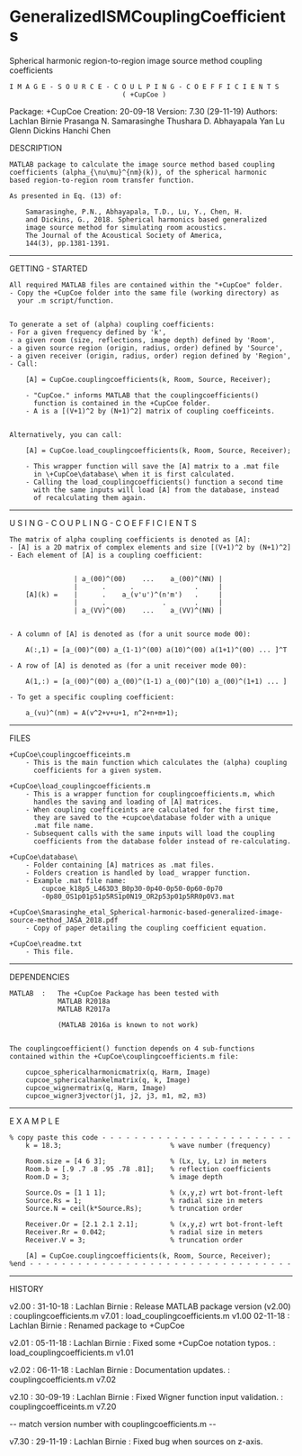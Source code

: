 # GeneralizedISMCouplingCoefficients
Spherical harmonic region-to-region image source method coupling coefficients


    I M A G E - S O U R C E - C O U L P I N G - C O E F F I C I E N T S 
                                ( +CupCoe )


Package:    +CupCoe
Creation:   20-09-18
Version:    7.30 (29-11-19)
Authors:    Lachlan Birnie
            Prasanga N. Samarasinghe 
            Thushara D. Abhayapala
            Yan Lu
            Glenn Dickins
            Hanchi Chen

DESCRIPTION

    MATLAB package to calculate the image source method based coupling 
    coefficients (alpha_{\nu\mu}^{nm}(k)), of the spherical harmonic 
    based region-to-region room transfer function.

    As presented in Eq. (13) of:

        Samarasinghe, P.N., Abhayapala, T.D., Lu, Y., Chen, H. 
        and Dickins, G., 2018. Spherical harmonics based generalized 
        image source method for simulating room acoustics. 
        The Journal of the Acoustical Society of America, 
        144(3), pp.1381-1391.

___________________________________________________________________________
GETTING - STARTED

    All required MATLAB files are contained within the "+CupCoe" folder.
    - Copy the +CupCoe folder into the same file (working directory) as
      your .m script/function. 

    
    To generate a set of (alpha) coupling coefficients:
    - For a given frequency defined by 'k', 
    - a given room (size, reflections, image depth) defined by 'Room', 
    - a given source region (origin, radius, order) defined by 'Source',
    - a given receiver (origin, radius, order) region defined by 'Region',
    - Call:

        [A] = CupCoe.couplingcoefficients(k, Room, Source, Receiver);

        - "CupCoe." informs MATLAB that the couplingcoefficients()
          function is contained in the +CupCoe folder. 
        - A is a [(V+1)^2 by (N+1)^2] matrix of coupling coefficeints.


    Alternatively, you can call:

        [A] = CupCoe.load_couplingcoefficients(k, Room, Source, Receiver);

        - This wrapper function will save the [A] matrix to a .mat file
          in \+CupCoe\database\ when it is first calculated.
        - Calling the load_couplingcoefficients() function a second time
          with the same inputs will load [A] from the database, instead 
          of recalculating them again.

___________________________________________________________________________
U S I N G - C O U P L I N G - C O E F F I C I E N T S

    The matrix of alpha coupling coefficients is denoted as [A]:
    - [A] is a 2D matrix of complex elements and size [(V+1)^2 by (N+1)^2]
    - Each element of [A] is a coupling coefficient:


                    | a_(00)^(00)    ...    a_(00)^(NN) |
                    |      .      .               .     |
        [A](k) =    |      .    a_(v'u')^(n'm')   .     |
                    |      .              .       .     |
                    | a_(VV)^(00)    ...    a_(VV)^(NN) |

    
    - A column of [A] is denoted as (for a unit source mode 00):

        A(:,1) = [a_(00)^(00) a_(1-1)^(00) a(10)^(00) a(1+1)^(00) ... ]^T

    - A row of [A] is denoted as (for a unit receiver mode 00):
        
        A(1,:) = [a_(00)^(00) a_(00)^(1-1) a_(00)^(10) a_(00)^(1+1) ... ]

    - To get a specific coupling coefficient:

        a_(vu)^(nm) = A(v^2+v+u+1, n^2+n+m+1);

___________________________________________________________________________
FILES

    +CupCoe\couplingcoefficeints.m
        - This is the main function which calculates the (alpha) coupling 
          coefficients for a given system. 

    +CupCoe\load_couplingcoefficients.m
        - This is a wrapper function for couplingcoefficients.m, which 
          handles the saving and loading of [A] matrices. 
        - When coupling coefficeints are calculated for the first time,
          they are saved to the +cupcoe\database folder with a unique
          .mat file name. 
        - Subsequent calls with the same inputs will load the coupling 
          coefficients from the database folder instead of re-calculating.

    +CupCoe\database\
        - Folder containing [A] matrices as .mat files. 
        - Folders creation is handled by load_ wrapper function. 
        - Example .mat file name: 
            cupcoe_k18p5_L463D3_B0p30-0p40-0p50-0p60-0p70
            -0p80_OS1p01p51p5RS1p0N19_OR2p53p01p5RR0p0V3.mat

    +CupCoe\Smarasinghe_etal_Spherical-harmonic-based-generalized-image-
    source-method_JASA_2018.pdf
        - Copy of paper detailing the coupling coefficient equation. 

    +CupCoe\readme.txt
        - This file.

___________________________________________________________________________
DEPENDENCIES

    MATLAB  :   The +CupCoe Package has been tested with
                MATLAB R2018a
                MATLAB R2017a

                (MATLAB 2016a is known to not work)


    The couplingcoefficient() function depends on 4 sub-functions 
    contained within the +CupCoe\couplingcoefficients.m file:

        cupcoe_sphericalharmonicmatrix(q, Harm, Image)
        cupcoe_sphericalhankelmatrix(q, k, Image)
        cupcoe_wignermatrix(q, Harm, Image)
        cupcoe_wigner3jvector(j1, j2, j3, m1, m2, m3)

___________________________________________________________________________
E X A M P L E 

    % copy paste this code - - - - - - - - - - - - - - - - - - - - - - - -
        k = 18.3;                           % wave number (frequency)

        Room.size = [4 6 3];                % (Lx, Ly, Lz) in meters
        Room.b = [.9 .7 .8 .95 .78 .81];    % reflection coefficients
        Room.D = 3;                         % image depth

        Source.Os = [1 1 1];                % (x,y,z) wrt bot-front-left 
        Source.Rs = 1;                      % radial size in meters
        Source.N = ceil(k*Source.Rs);       % truncation order

        Receiver.Or = [2.1 2.1 2.1];        % (x,y,z) wrt bot-front-left 
        Receiver.Rr = 0.042;                % radial size in meters
        Receiver.V = 3;                     % truncation order

        [A] = CupCoe.couplingcoefficients(k, Room, Source, Receiver);
    %end - - - - - - - - - - - - - - - - - - - - - - - - - - - - - - - - - 

___________________________________________________________________________
HISTORY

v2.00 : 31-10-18 : Lachlan Birnie : Release MATLAB package version (v2.00)
                                  : couplingcoefficients.m          v7.01
                                  : load_couplingcoefficients.m     v1.00
        02-11-18 : Lachlan Birnie : Renamed package to +CupCoe

v2.01 : 05-11-18 : Lachlan Birnie : Fixed some +CupCoe notation typos.
                                  : load_couplingcoefficients.m     v1.01

v2.02 : 06-11-18 : Lachlan Birnie : Documentation updates.
                                  : couplingcoefficients.m          v7.02

v2.10 : 30-09-19 : Lachlan Birnie : Fixed Wigner function input validation.
                                  : couplingcoefficeints.m          v7.20

-- match version number with couplingcoefficients.m -- 

v7.30 : 29-11-19 : Lachlan Birnie : Fixed bug when sources on z-axis. 

